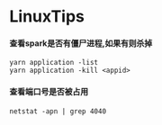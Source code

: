 # LinuxTips

#### 查看spark是否有僵尸进程,如果有则杀掉

```shell
yarn application -list
yarn application -kill <appid>
```

#### 查看端口号是否被占用

```shell
netstat -apn | grep 4040
```



